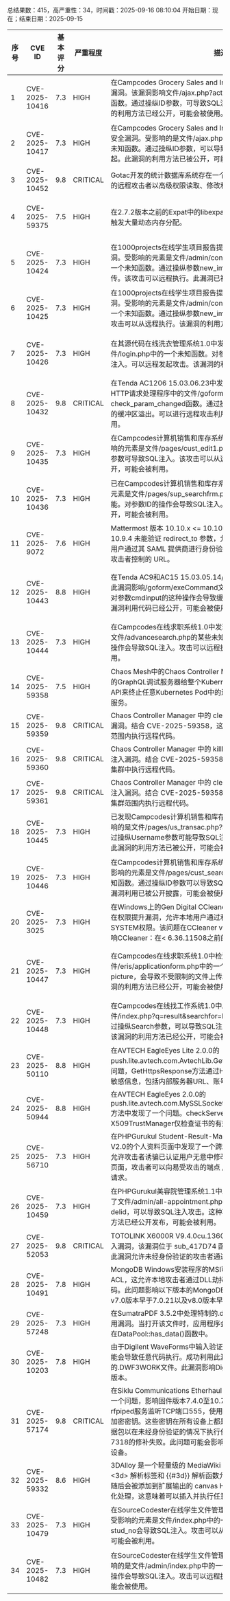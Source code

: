 总结果数：415，高严重性：34，时间戳：2025-09-16 08:10:04
开始日期：现在；结束日期：2025-09-15

| 序号 | CVE ID | 基本评分 | 严重程度 | 描述 | 参考资料 |
|-----|--------|------------|----------|-------------|------------|
| 1 | CVE-2025-10416 | 7.3  | HIGH | 在Campcodes Grocery Sales and Inventory System 1.0中发现了一个漏洞。该漏洞影响文件/ajax.php?action=delete_supplier中的一个未知函数。通过操纵ID参数，可导致SQL注入。攻击可以从远程发起。该漏洞的利用方法已经公开，可能会被使用。 | [1]https://github.com/zzb1388/cve/issues/79<br>[2]https://vuldb.com/?ctiid.323850<br>[3]https://vuldb.com/?id.323850<br>[4]https://vuldb.com/?submit.646972<br>[5]https://www.campcodes.com/ |
| 2 | CVE-2025-10417 | 7.3  | HIGH | 在Campcodes Grocery Sales and Inventory System 1.0中发现了一个安全漏洞。受影响的是文件/ajax.php?action=delete_product中的一个未知函数。通过操纵ID参数，可以导致SQL注入。该攻击可以从远程发起。此漏洞的利用方法已被公开，可能会被利用。 | [1]https://github.com/zzb1388/cve/issues/78<br>[2]https://vuldb.com/?ctiid.323851<br>[3]https://vuldb.com/?id.323851<br>[4]https://vuldb.com/?submit.646973<br>[5]https://www.campcodes.com/ |
| 3 | CVE-2025-10452 | 9.8  | CRITICAL | Gotac开发的统计数据库系统存在一个缺失认证漏洞，允许未经身份验证的远程攻击者以高级权限读取、修改和删除数据库内容。 | [1]https://www.twcert.org.tw/en/cp-139-10380-1ce73-2.html<br>[2]https://www.twcert.org.tw/tw/cp-132-10379-70d40-1.html |
| 4 | CVE-2025-59375 | 7.5  | HIGH | 在2.7.2版本之前的Expat中的libexpat允许攻击者通过提交一个小文档来触发大量动态内存分配。 | [1]https://github.com/libexpat/libexpat/blob/676a4c531ec768732fac215da9730b5f50fbd2bf/expat/Changes#L45-L74<br>[2]https://github.com/libexpat/libexpat/issues/1018<br>[3]https://github.com/libexpat/libexpat/pull/1034<br>[4]https://issues.oss-fuzz.com/issues/439133977 |
| 5 | CVE-2025-10424 | 7.3  | HIGH | 在1000projects在线学生项目报告提交与评估系统1.0中发现了一个漏洞。受影响的元素是文件/admin/controller/faculty_controller.php中的一个未知函数。通过操纵参数new_image，可以导致无限制的文件上传。该攻击可以远程执行。此漏洞已被公开披露，并可能被利用。 | [1]https://github.com/lan041221/cvec/issues/22<br>[2]https://vuldb.com/?ctiid.323858<br>[3]https://vuldb.com/?id.323858<br>[4]https://vuldb.com/?submit.647173<br>[5]https://vuldb.com/?submit.647176 |
| 6 | CVE-2025-10425 | 7.3  | HIGH | 在1000projects在线学生项目报告提交与评估系统1.0中发现了一个漏洞。受影响的元素是文件/admin/controller/student_controller.php中的一个未知函数。通过操纵参数new_image会导致不受限制的文件上传。攻击可以从远程执行。该漏洞的利用方法已经公开，可能会被使用。 | [1]https://github.com/lan041221/cvec/issues/23<br>[2]https://vuldb.com/?ctiid.323859<br>[3]https://vuldb.com/?id.323859<br>[4]https://vuldb.com/?submit.647175<br>[5]https://vuldb.com/?submit.647177 |
| 7 | CVE-2025-10426 | 7.3  | HIGH | 在其源代码在线洗衣管理系统1.0中发现了一个安全漏洞。这影响了文件/login.php中的一个未知函数。对参数Username进行操作会导致SQL注入。可以远程发起攻击。该漏洞的利用方法已被公开，可能会被利用。 | [1]https://github.com/HAO-RAY/HCR-CVE/issues/3<br>[2]https://itsourcecode.com/<br>[3]https://vuldb.com/?ctiid.323860<br>[4]https://vuldb.com/?id.323860<br>[5]https://vuldb.com/?submit.647210 |
| 8 | CVE-2025-10432 | 9.8  | CRITICAL | 在Tenda AC1206 15.03.06.23中发现了一个漏洞。该漏洞影响组件HTTP请求处理程序中的文件/goform/AdvSetMacMtuWa的check_param_changed函数。通过操纵wanMTU参数，会导致基于栈的缓冲区溢出。可以进行远程攻击利用。该漏洞已被公开，并可能被利用。 | [1]https://github.com/M4st3rYi/IoTVulPocs/blob/main/Tenda/AC1206/fromAdvSetMacMtuWan.md<br>[2]https://vuldb.com/?ctiid.323866<br>[3]https://vuldb.com/?id.323866<br>[4]https://vuldb.com/?submit.647527<br>[5]https://www.tenda.com.cn/ |
| 9 | CVE-2025-10435 | 7.3  | HIGH | 在Campcodes计算机销售和库存系统1.0中发现了一个安全漏洞。受影响的元素是文件/pages/cust_edit1.php中的一个未知函数。通过操控ID参数可导致SQL注入。该攻击可以从远程执行。该漏洞的利用方法已经公开，可能会被利用。 | [1]https://github.com/ldz23/cve/issues/1<br>[2]https://vuldb.com/?ctiid.323869<br>[3]https://vuldb.com/?id.323869<br>[4]https://vuldb.com/?submit.647615<br>[5]https://www.campcodes.com/ |
| 10 | CVE-2025-10436 | 7.3  | HIGH | 已在Campcodes计算机销售和库存系统1.0中发现一个弱点。受影响的元素是文件/pages/sup_searchfrm.php?action=edit中的一个未知功能。对参数ID的操作会导致SQL注入。可以远程发起攻击。该漏洞已被公开，可能会被利用。 | [1]https://github.com/ldz23/cve/issues/2<br>[2]https://vuldb.com/?ctiid.323870<br>[3]https://vuldb.com/?id.323870<br>[4]https://vuldb.com/?submit.647616<br>[5]https://www.campcodes.com/ |
| 11 | CVE-2025-9072 | 7.6  | HIGH | Mattermost 版本 10.10.x <= 10.10.1, 10.5.x <= 10.5.9, 10.9.x <= 10.9.4 未能验证 redirect_to 参数，允许攻击者构造一个恶意链接，一旦用户通过其 SAML 提供商进行身份验证，就可能将用户的 cookie 发送到攻击者控制的 URL。 | [1]https://mattermost.com/security-updates |
| 12 | CVE-2025-10443 | 8.8  | HIGH | 在Tenda AC9和AC15 15.03.05.14/15.03.05.18中发现了一个漏洞。此漏洞影响/goform/exeCommand文件中的formexeCommand函数。对参数cmdinput的这种操作会导致缓冲区溢出。攻击可以远程执行。该漏洞利用代码已经公开，可能会被使用。 | [1]https://github.com/2664521593/mycve/blob/main/Tenda/Tenda_AC15_AC9_Bof.md<br>[2]https://github.com/2664521593/mycve/blob/main/Tenda/Tenda_AC15_AC9_Bof.md#poc<br>[3]https://vuldb.com/?ctiid.323877<br>[4]https://vuldb.com/?id.323877<br>[5]https://vuldb.com/?submit.647840<br>[6]https://www.tenda.com.cn/ |
| 13 | CVE-2025-10444 | 7.3  | HIGH | 在Campcodes在线求职系统1.0中发现了一个安全漏洞。此问题影响到文件/advancesearch.php的某些未知处理过程。对参数Username进行操作会导致SQL注入。攻击可以远程执行。该漏洞已被公开，可能会被利用。 | [1]https://github.com/HAO-RAY/HCR-CVE/issues/5<br>[2]https://vuldb.com/?ctiid.323878<br>[3]https://vuldb.com/?id.323878<br>[4]https://vuldb.com/?submit.647851<br>[5]https://www.campcodes.com/ |
| 14 | CVE-2025-59358 | 7.5  | HIGH | Chaos Mesh中的Chaos Controller Manager暴露了一个没有身份验证的GraphQL调试服务器给整个Kubernetes集群，该服务器提供了一个API来终止任意Kubernetes Pod中的进程，从而导致集群范围内的拒绝服务。 | [1]https://github.com/chaos-mesh/chaos-mesh/pull/4702<br>[2]https://jfrog.com/blog/chaotic-deputy-critical-vulnerabilities-in-chaos-mesh-lead-to-kubernetes-cluster-takeover |
| 15 | CVE-2025-59359 | 9.8  | CRITICAL | Chaos Controller Manager 中的 cleanTcs 变异存在操作系统命令注入漏洞。结合 CVE-2025-59358，这允许集群内未认证的攻击者在集群范围内执行远程代码。 | [1]https://github.com/chaos-mesh/chaos-mesh/pull/4702<br>[2]https://jfrog.com/blog/chaotic-deputy-critical-vulnerabilities-in-chaos-mesh-lead-to-kubernetes-cluster-takeover |
| 16 | CVE-2025-59360 | 9.8  | CRITICAL | Chaos Controller Manager 中的 killProcesses 变异存在操作系统命令注入漏洞。结合 CVE-2025-59358，这允许集群内未认证的攻击者在集群中执行远程代码。 | [1]https://github.com/chaos-mesh/chaos-mesh/pull/4702<br>[2]https://jfrog.com/blog/chaotic-deputy-critical-vulnerabilities-in-chaos-mesh-lead-to-kubernetes-cluster-takeover |
| 17 | CVE-2025-59361 | 9.8  | CRITICAL | Chaos Controller Manager 中的 cleanIptables 变异存在操作系统命令注入漏洞。结合 CVE-2025-59358，这允许集群内未认证的攻击者在集群范围内执行远程代码。 | [1]https://github.com/chaos-mesh/chaos-mesh/pull/4702<br>[2]https://jfrog.com/blog/chaotic-deputy-critical-vulnerabilities-in-chaos-mesh-lead-to-kubernetes-cluster-takeover |
| 18 | CVE-2025-10445 | 7.3  | HIGH | 已发现Campcodes计算机销售和库存系统1.0版本中的一个漏洞。受影响的是文件/pages/us_transac.php?action=add中的某个未知功能。通过操纵Username参数可能导致SQL注入攻击。该攻击可以从远程执行。此漏洞的利用方法已被公开，可能会被利用。 | [1]https://github.com/e1evensu/cve/issues/2<br>[2]https://vuldb.com/?ctiid.323879<br>[3]https://vuldb.com/?id.323879<br>[4]https://vuldb.com/?submit.647886<br>[5]https://www.campcodes.com/ |
| 19 | CVE-2025-10446 | 7.3  | HIGH | 在Campcodes计算机销售和库存系统1.0中检测到了一个安全漏洞。受影响的元素是文件/pages/cust_searchfrm.php?action=edit中的一个未知函数。通过操纵ID参数可以导致SQL注入。该攻击可以从远程发起。此漏洞利用已被公开披露，可能会被使用。 | [1]https://github.com/e1evensu/cve/issues/3<br>[2]https://vuldb.com/?ctiid.323880<br>[3]https://vuldb.com/?id.323880<br>[4]https://vuldb.com/?submit.647887<br>[5]https://www.campcodes.com/ |
| 20 | CVE-2025-3025 | 7.3  | HIGH | 在Windows上的Gen Digital CCleaner版本6.33.11465的清理功能中存在权限提升漏洞，允许本地用户通过利用不安全的文件删除操作获得SYSTEM权限。该问题在CCleaner v. 6.33.11465中被报告。此问题影响CCleaner：在< 6.36.11508之前的版本。 | [1]https://www.gendigital.com/us/en/contact-us/security-advisories/ |
| 21 | CVE-2025-10447 | 7.3  | HIGH | 在Campcodes在线求职系统1.0中检测到一个漏洞。受影响的元素是文件/eris/applicationform.php中的一个未知函数。通过操纵参数picture，会导致不受限制的文件上传。该攻击可以远程发起。目前该漏洞的利用方法已经公开，可能会被使用。 | [1]https://github.com/HAO-RAY/HCR-CVE/issues/6<br>[2]https://vuldb.com/?ctiid.323881<br>[3]https://vuldb.com/?id.323881<br>[4]https://vuldb.com/?submit.648014<br>[5]https://www.campcodes.com/<br>[6]https://github.com/HAO-RAY/HCR-CVE/issues/6 |
| 22 | CVE-2025-10448 | 7.3  | HIGH | 在Campcodes在线找工作系统1.0中发现了一个漏洞。该漏洞影响了文件/index.php?q=result&searchfor=bycompany中的一个未知函数。通过操纵Search参数，可以导致SQL注入攻击。此攻击可以从远程发起。该漏洞的利用方法已经公开，可能会被使用。 | [1]https://github.com/HAO-RAY/HCR-CVE/issues/7<br>[2]https://vuldb.com/?ctiid.323882<br>[3]https://vuldb.com/?id.323882<br>[4]https://vuldb.com/?submit.648023<br>[5]https://www.campcodes.com/ |
| 23 | CVE-2025-50110 | 8.8  | HIGH | 在AVTECH EagleEyes Lite 2.0.0的push.lite.avtech.com.AvtechLib.GetHttpsResponse方法中发现了一个问题，GetHttpsResponse方法通过HTTPS以明文查询参数的形式传输敏感信息，包括内部服务器URL、账号ID、密码和设备令牌。 | [1]https://github.com/shinyColumn/CVE-2025-50110 |
| 24 | CVE-2025-50944 | 8.8  | HIGH | 在AVTECH EagleEyes 2.0.0的push.lite.avtech.com.MySSLSocketFactoryNew.checkServerTrusted方法中发现了一个问题。checkServerTrusted中使用的自定义X509TrustManager仅检查证书的有效期，而跳过了正确的TLS链验证。 | [1]https://github.com/shinyColumn/CVE-2025-50944<br>[2]https://shinycolumn.notion.site/eagleeyes-lite |
| 25 | CVE-2025-56710 | 7.3  | HIGH | 在PHPGurukul Student-Result-Management-System-Using-PHP-V2.0的个人资料页面中发现了一个跨站请求伪造（CSRF）漏洞。此缺陷允许攻击者诱骗已认证用户无意中修改其账户信息。通过制作恶意HTML页面，攻击者可以向易受攻击的端点 /create-class.php 提交未经授权的请求。 | [1]https://medium.com/@mrshaikh841/csrf-pocs-1c96d9305298 |
| 26 | CVE-2025-10459 | 7.3  | HIGH | 在PHPGurukul美容院管理系统1.1中发现了一个安全漏洞。该漏洞影响了文件/admin/all-appointment.php中的未知部分。通过操纵参数delid，可以导致SQL注入攻击。这种攻击可以远程执行。该漏洞的利用方法已经公开发布，可能会被利用。 | [1]https://github.com/xiaoxinkaishi/cve/issues/5<br>[2]https://phpgurukul.com/<br>[3]https://vuldb.com/?ctiid.323887<br>[4]https://vuldb.com/?id.323887<br>[5]https://vuldb.com/?submit.648355 |
| 27 | CVE-2025-52053 | 9.8  | CRITICAL | TOTOLINK X6000R V9.4.0cu.1360_B20241207 被发现存在命令注入漏洞，该漏洞位于 sub_417D74 函数中，通过 file_name 参数触发。此漏洞允许未经身份验证的攻击者通过构造特定请求执行任意命令。 | [1]https://github.com/w0rkd4tt/Totolink/blob/main/CVE-2025-52053/CVE-2025-52053.md<br>[2]https://totolink.net |
| 28 | CVE-2025-10491 | 7.8  | HIGH | MongoDB Windows安装程序的MSI可能在自定义安装目录上未设置ACL，这允许本地攻击者通过DLL劫持向MongoDB进程引入可执行代码。此问题影响以下版本的MongoDB服务器：v6.0版本早于6.0.25，v7.0版本早于7.0.21以及v8.0版本早于8.0.5。 | [1]https://jira.mongodb.org/browse/SERVER-51366 |
| 29 | CVE-2025-57248 | 7.3  | HIGH | 在SumatraPDF 3.5.2中处理特制的.djvu文件时，发现了一个空指针解引用漏洞。当打开该文件时，应用程序会在libmupdf.dll内部崩溃，具体是在DataPool::has_data()函数中。 | [1]https://github.com/sumatrapdfreader/sumatrapdf/issues/5035 |
| 30 | CVE-2025-10203 | 7.8  | HIGH | 由于Digilent WaveForms中输入验证不当导致的相对路径遍历漏洞，可能会导致任意代码执行。成功利用此漏洞需要攻击者让用户打开一个特制的.DWF3WORK文件。此漏洞影响Digilent WaveForms 3.24.3及之前的版本。 | [1]https://www.ni.com/en/support/security/available-critical-and-security-updates-for-ni-software/relative-path-traversal-vulnerability-in-digilent-waveforms.html |
| 31 | CVE-2025-57174 | 9.8  | CRITICAL | 在Siklu Communications Etherhaul 8010TX和1200FX设备中发现了一个问题，影响固件版本7.4.0至10.7.3，可能还影响其他之前的版本。rfpiped服务监听TCP端口555，使用硬编码在二进制文件中的静态AES加密密钥。这些密钥在所有设备上都是相同的，允许攻击者构造加密的数据包以在未经身份验证的情况下执行任意命令。这是对CVE-2017-7318的修补失败。此问题可能会影响具有共享固件的其他Etherhaul系列设备。 | [1]http://ceragon.com<br>[2]http://etherhaul.com<br>[3]https://semaja2.net/2025/08/02/siklu-eh-unauthenticated-rce/ |
| 32 | CVE-2025-59332 | 8.6  | HIGH | 3DAlloy 是一个轻量级的 MediaWiki 3D 查看器。从 1.0 到 1.8 版本，<3d> 解析标签和 {{#3d}} 解析函数允许用户提供自定义属性，这些属性随后会被添加到扩展输出的 canvas HTML 元素中。这些属性没有经过净化处理，这意味着可以插入并执行任意 JavaScript 代码。 | [1]https://github.com/dolfinus/3DAlloy/commit/9fac7936254886265ac89c8824c4816d009b7a1b<br>[2]https://github.com/dolfinus/3DAlloy/security/advisories/GHSA-f2rp-232x-mqrh |
| 33 | CVE-2025-10479 | 7.3  | HIGH | 在SourceCodester在线学生文件管理系统1.0中发现了一个安全漏洞。受影响的元素是文件/index.php中的一个未知函数。通过操纵参数stud_no会导致SQL注入。攻击可以从远程发起。该漏洞利用已被公开，可能会被利用。 | [1]https://github.com/ganzhi-qcy/cve/issues/25<br>[2]https://vuldb.com/?ctiid.323914<br>[3]https://vuldb.com/?id.323914<br>[4]https://vuldb.com/?submit.648520<br>[5]https://www.sourcecodester.com/ |
| 34 | CVE-2025-10482 | 7.3  | HIGH | 在SourceCodester在线学生文件管理系统1.0中检测到一个漏洞。受影响的是文件/admin/index.php中的一个未知函数。对参数Username的操作会导致SQL注入。攻击可以远程执行。该漏洞利用现在已被公开，可能会被使用。 | [1]https://github.com/qcycop0101-hash/CVE/issues/11<br>[2]https://vuldb.com/?ctiid.323917<br>[3]https://vuldb.com/?id.323917<br>[4]https://vuldb.com/?submit.648580<br>[5]https://www.sourcecodester.com/ |